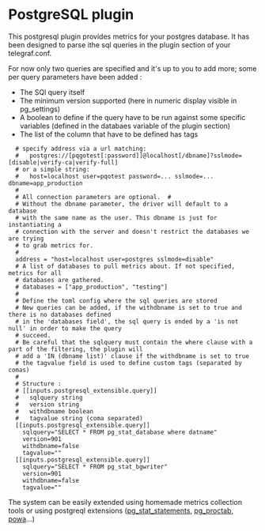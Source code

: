 # PostgreSQL plugin

This postgresql plugin provides metrics for your postgres database. It has been designed to parse ithe sql queries in the plugin section of your telegraf.conf.

For now only two queries are specified and it's up to you to add more; some per query parameters have been added :

* The SQl query itself
* The minimum version supported (here in numeric display visible in pg_settings)
* A boolean to define if the query have to be run against some specific variables (defined in the databaes variable of the plugin section)
* The list of the column that have to be defined has tags

```
  # specify address via a url matching:
  #   postgres://[pqgotest[:password]]@localhost[/dbname]?sslmode=[disable|verify-ca|verify-full]
  # or a simple string:
  #   host=localhost user=pqotest password=... sslmode=... dbname=app_production
  #
  # All connection parameters are optional.  #
  # Without the dbname parameter, the driver will default to a database
  # with the same name as the user. This dbname is just for instantiating a
  # connection with the server and doesn't restrict the databases we are trying
  # to grab metrics for.
  #
  address = "host=localhost user=postgres sslmode=disable"
  # A list of databases to pull metrics about. If not specified, metrics for all
  # databases are gathered.
  # databases = ["app_production", "testing"]
  #
  # Define the toml config where the sql queries are stored
  # New queries can be added, if the withdbname is set to true and there is no databases defined
  # in the 'databases field', the sql query is ended by a 'is not null' in order to make the query
  # succeed.
  # Be careful that the sqlquery must contain the where clause with a part of the filtering, the plugin will
  # add a 'IN (dbname list)' clause if the withdbname is set to true
  # the tagvalue field is used to define custom tags (separated by comas)
  #
  # Structure :
  # [[inputs.postgresql_extensible.query]]
  #   sqlquery string
  #   version string
  #   withdbname boolean
  #   tagvalue string (coma separated)
  [[inputs.postgresql_extensible.query]]
    sqlquery="SELECT * FROM pg_stat_database where datname"
    version=901
    withdbname=false
    tagvalue=""
  [[inputs.postgresql_extensible.query]]
    sqlquery="SELECT * FROM pg_stat_bgwriter"
    version=901
    withdbname=false
    tagvalue=""
```

The system can be easily extended using homemade metrics collection tools or using postgreql extensions ([pg_stat_statements](http://www.postgresql.org/docs/current/static/pgstatstatements.html), [pg_proctab](https://github.com/markwkm/pg_proctab), [powa](http://dalibo.github.io/powa/)...)

